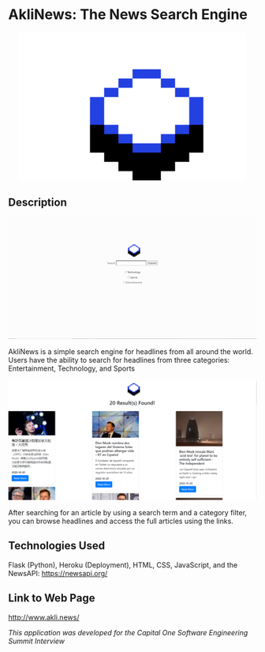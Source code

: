 # AkliNews: The News Search Engine
<p align="center">
  <img width="460" height="300" src="/New Piskel-1.png (1).png">
</p>

## Description
<p align="center">
  <img src="images/homescreen.PNG">
</p>

AkliNews is a simple search engine for headlines from all around the world.
Users have the ability to search for headlines from three categories: Entertainment, Technology, and Sports


<p align="center">
  <img src="images/results.PNG">
</p>

After searching for an article by using a search term and a category filter, you can browse headlines and
access the full articles using the links.

## Technologies Used
Flask (Python), Heroku (Deployment), HTML, CSS, JavaScript, and the NewsAPI: https://newsapi.org/


## Link to Web Page
http://www.akli.news/

*This application was developed for the Capital One Software Engineering Summit Interview*
